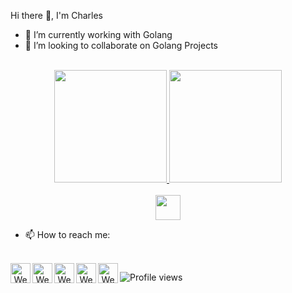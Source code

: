 Hi there 👋, I'm Charles

- 🌱 I’m currently working with Golang
- 👯 I’m looking to collaborate on Golang Projects

<div align="center"><br>
    <a href="https://github.com/charleyvibez">
        <img height="180em" src="https://github-readme-stats.vercel.app/api?username=charleyvibez&show_icons=true&theme=github_dark&include_all_commits=true"/>
        <img height="180em" src="https://github-readme-stats.vercel.app/api/top-langs/?username=charleyvibez&layout=compact&langs_count=8&theme=github_dark&include_all_commits=true&count_private=true"/>
    </a>
</div>

<div style="display: inline_block" align="center"><br>
    <img align="center" height="40" width="40" src="https://raw.githubusercontent.com/devicons/devicon/master/icons/go/go-original.svg">
    
</div>

- 📫 How to reach me:
<div style="display: inline_block" align="center"><br>
    <a href="https://github.com/charleyvibez/public"><img height="32" align="left" alt="Website" src="https://img.shields.io/badge/GitHub-100000?style=for-the-badge&logo=github&logoColor=white" /></a>
    <a href="https://www.linkedin.com/in/charleycoder/"><img height="32" align="left" alt="Website" src="https://img.shields.io/badge/LinkedIn-0077B5?style=for-the-badge&logo=linkedin&logoColor=white" /></a>
    <a href="https://charleycodes.hashnode.dev/"><img height="32" align="left" alt="Website" src="https://img.shields.io/badge/Hashnode-12100E?style=for-the-badge&logo=hashnode&logoColor=white" /></a>
    <a href=https://twitter.com/charleycoder"><img height="32" align="left" alt="Website" src="https://img.shields.io/badge/Twitter-0077B5?style=for-the-badge&logo=twitter&logoColor=white" /></a>
    <a href="mailto:charlesclinton2003@gmail.com"><img height="32" align="left" alt="Website" src="https://img.shields.io/badge/Gmail-12100a?style=for-the-badge&logo=gmail&logoColor=white" /></a>
</div>

![Profile views](https://gpvc.arturio.dev/charleyvibez)

